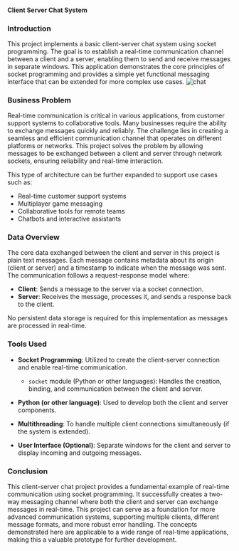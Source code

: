 #### Client Server Chat System


### Introduction

This project implements a basic client-server chat system using socket programming. The goal is to establish a real-time communication channel between a client and a server, enabling them to send and receive messages in separate windows. This application demonstrates the core principles of socket programming and provides a simple yet functional messaging interface that can be extended for more complex use cases.
![chat](https://github.com/user-attachments/assets/3e08b11d-da7e-44fc-b51d-d4a298f2e21d)

### Business Problem

Real-time communication is critical in various applications, from customer support systems to collaborative tools. Many businesses require the ability to exchange messages quickly and reliably. The challenge lies in creating a seamless and efficient communication channel that operates on different platforms or networks. This project solves the problem by allowing messages to be exchanged between a client and server through network sockets, ensuring reliability and real-time interaction.

This type of architecture can be further expanded to support use cases such as:
- Real-time customer support systems
- Multiplayer game messaging
- Collaborative tools for remote teams
- Chatbots and interactive assistants

### Data Overview

The core data exchanged between the client and server in this project is plain text messages. Each message contains metadata about its origin (client or server) and a timestamp to indicate when the message was sent. The communication follows a request-response model where:
- **Client**: Sends a message to the server via a socket connection.
- **Server**: Receives the message, processes it, and sends a response back to the client.

No persistent data storage is required for this implementation as messages are processed in real-time.

### Tools Used

- **Socket Programming**: Utilized to create the client-server connection and enable real-time communication.
  - `socket` module (Python or other languages): Handles the creation, binding, and communication between the client and server.
  
- **Python (or other language)**: Used to develop both the client and server components.
  
- **Multithreading**: To handle multiple client connections simultaneously (if the system is extended).
  
- **User Interface (Optional)**: Separate windows for the client and server to display incoming and outgoing messages.

### Conclusion

This client-server chat project provides a fundamental example of real-time communication using socket programming. It successfully creates a two-way messaging channel where both the client and server can exchange messages in real-time. This project can serve as a foundation for more advanced communication systems, supporting multiple clients, different message formats, and more robust error handling. The concepts demonstrated here are applicable to a wide range of real-time applications, making this a valuable prototype for further development.


